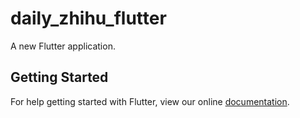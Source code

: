 # daily_zhihu_flutter

A new Flutter application.

## Getting Started

For help getting started with Flutter, view our online
[documentation](https://flutter.io/).
